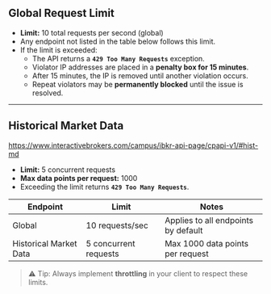 ﻿
## Global Request Limit

- **Limit:** 10 total requests per second (global)
- Any endpoint not listed in the table below follows this limit.
- If the limit is exceeded:
  - The API returns a **`429 Too Many Requests`** exception.
  - Violator IP addresses are placed in a **penalty box for 15 minutes**.
  - After 15 minutes, the IP is removed until another violation occurs.
  - Repeat violators may be **permanently blocked** until the issue is resolved.

---

## Historical Market Data

https://www.interactivebrokers.com/campus/ibkr-api-page/cpapi-v1/#hist-md

- **Limit:** 5 concurrent requests
- **Max data points per request:** 1000
- Exceeding the limit returns **`429 Too Many Requests`**.

| Endpoint                  | Limit                     | Notes                                 |
|----------------------------|---------------------------|---------------------------------------|
| Global                     | 10 requests/sec           | Applies to all endpoints by default   |
| Historical Market Data     | 5 concurrent requests     | Max 1000 data points per request      |

> ⚠️ Tip: Always implement **throttling** in your client to respect these limits.
